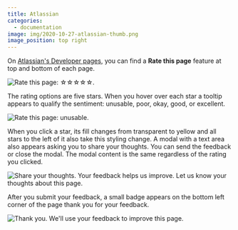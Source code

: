 ```yaml
---
title: Atlassian
categories:
  - documentation
image: img/2020-10-27-atlassian-thumb.png
image_position: top right
---
```


On [Atlassian's Developer pages](https://developer.atlassian.com/), you can find a **Rate this page** feature at top and bottom of each page.

![Rate this page: ☆☆☆☆☆.](/feedback-library/img/2020-10-27-atlassian-1.png)

The rating options are five stars. When you hover over each star a tooltip appears to qualify the sentiment: unusable, poor, okay, good, or excellent.

![Rate this page: unusable.](/feedback-library/img/2020-10-27-atlassian-2.png)

When you click a star, its fill changes from transparent to yellow and all stars to the left of it also take this styling change. A modal with a text area also appears asking you to share your thoughts. You can send the feedback or close the modal. The modal content is the same regardless of the rating you clicked.

![Share your thoughts. Your feedback helps us improve. Let us know your thoughts about this page.](/feedback-library/img/2020-10-27-atlassian-3.png)

After you submit your feedback, a small badge appears on the bottom left corner of the page thank you for your feedback.

![Thank you. We'll use your feedback to improve this page.](/feedback-library/img/2020-10-27-atlassian-4.png)

